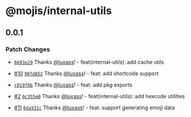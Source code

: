# @mojis/internal-utils

## 0.0.1

### Patch Changes

- [`6693e29`](https://github.com/mojisdev/mojis/commit/6693e29a7dc605eb7c8d872abfb817d1f4fd54c4) Thanks [@luxass](https://github.com/luxass)! - feat(internal-utils): add cache utils

- [#10](https://github.com/mojisdev/mojis/pull/10) [`90fd852`](https://github.com/mojisdev/mojis/commit/90fd85282dfd58525b9af1b5293f1387536366dc) Thanks [@luxass](https://github.com/luxass)! - feat: add shortcode support

- [`c019f8b`](https://github.com/mojisdev/mojis/commit/c019f8b68053ea0bf84e27ca716d9eb2c09155cf) Thanks [@luxass](https://github.com/luxass)! - feat: add pkg exports

- [#2](https://github.com/mojisdev/mojis/pull/2) [`0c355e0`](https://github.com/mojisdev/mojis/commit/0c355e0ded031080363f21ca8a5e9a05ea906bcc) Thanks [@luxass](https://github.com/luxass)! - feat(internal-utils): add hexcode utilities

- [#11](https://github.com/mojisdev/mojis/pull/11) [`0da931c`](https://github.com/mojisdev/mojis/commit/0da931cb4198a653ebce6fce924225306f210e83) Thanks [@luxass](https://github.com/luxass)! - feat: support generating emoji data
